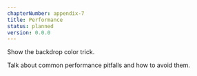 ```yaml
---
chapterNumber: appendix-7
title: Performance
status: planned
version: 0.0.0
---
```


Show the backdrop color trick.

Talk about common performance pitfalls and how to avoid them.
